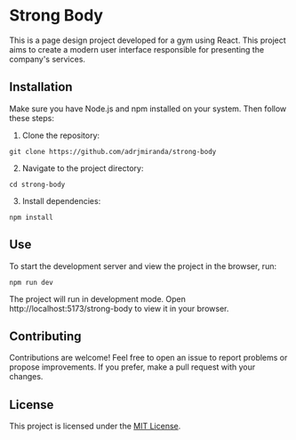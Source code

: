 # Strong Body

This is a page design project developed for a gym using React. This project aims to create a modern user interface responsible for presenting the company's services.

## Installation

Make sure you have Node.js and npm installed on your system. Then follow these steps:

1. Clone the repository:

```
git clone https://github.com/adrjmiranda/strong-body
```

2. Navigate to the project directory:

```
cd strong-body
```

3. Install dependencies:

```
npm install
```

## Use

To start the development server and view the project in the browser, run:

```
npm run dev
```

The project will run in development mode. Open http://localhost:5173/strong-body to view it in your browser.

## Contributing

Contributions are welcome! Feel free to open an issue to report problems or propose improvements. If you prefer, make a pull request with your changes.

## License

This project is licensed under the [MIT License](LICENSE).
